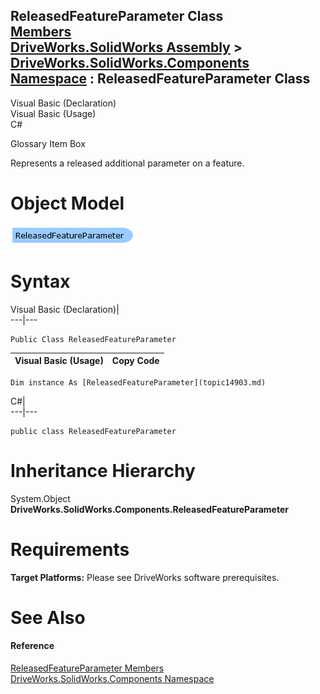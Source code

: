 ReleasedFeatureParameter Class   
[Members](topic14904.md)   
[DriveWorks.SolidWorks Assembly](topic13342.md) > [DriveWorks.SolidWorks.Components Namespace](topic13925.md) : ReleasedFeatureParameter Class  
---  
  
Visual Basic (Declaration)    
Visual Basic (Usage)    
C# 

Glossary Item Box

Represents a released additional parameter on a feature. 

# Object Model

![](dotnetdiagramimages/image845.png)

# Syntax

Visual Basic (Declaration)|   
---|---  
      
    
    Public Class ReleasedFeatureParameter   
  
Visual Basic (Usage)| Copy Code  
---|---  
      
    
    Dim instance As [ReleasedFeatureParameter](topic14903.md)  
  
C#|   
---|---  
      
    
    public class ReleasedFeatureParameter   
  
# Inheritance Hierarchy

System.Object  
**DriveWorks.SolidWorks.Components.ReleasedFeatureParameter**  


# Requirements

**Target Platforms:** Please see DriveWorks software prerequisites.

# See Also

#### Reference

[ReleasedFeatureParameter Members](topic14904.md)   
[DriveWorks.SolidWorks.Components Namespace](topic13925.md)


